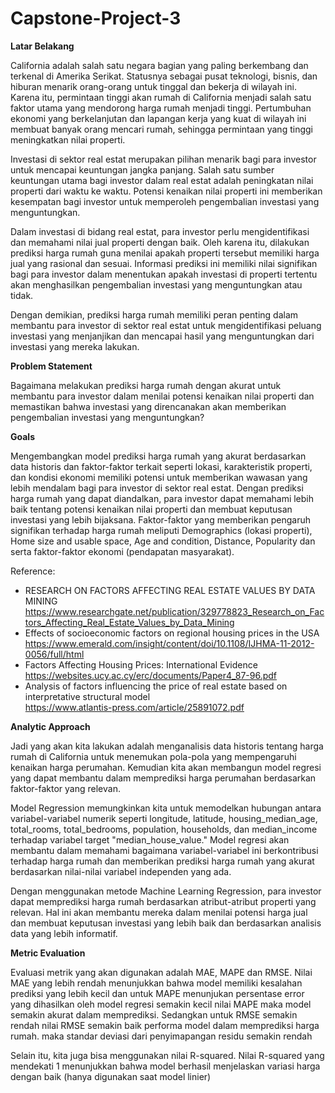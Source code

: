 # Capstone-Project-3

**Latar Belakang**

California adalah salah satu negara bagian yang paling berkembang dan terkenal di Amerika Serikat. Statusnya sebagai pusat teknologi, bisnis, dan hiburan menarik orang-orang untuk tinggal dan bekerja di wilayah ini. Karena itu, permintaan tinggi akan rumah di California menjadi salah satu faktor utama yang mendorong harga rumah menjadi tinggi. Pertumbuhan ekonomi yang berkelanjutan dan lapangan kerja yang kuat di wilayah ini membuat banyak orang mencari rumah, sehingga permintaan yang tinggi meningkatkan nilai properti.

Investasi di sektor real estat merupakan pilihan menarik bagi para investor untuk mencapai keuntungan jangka panjang. Salah satu sumber keuntungan utama bagi investor dalam real estat adalah peningkatan nilai properti dari waktu ke waktu. Potensi kenaikan nilai properti ini memberikan kesempatan bagi investor untuk memperoleh pengembalian investasi yang menguntungkan.

Dalam investasi di bidang real estat, para investor perlu mengidentifikasi dan memahami nilai jual properti dengan baik. Oleh karena itu, dilakukan prediksi harga rumah guna menilai apakah properti tersebut memiliki harga jual yang rasional dan sesuai. Informasi prediksi ini memiliki nilai signifikan bagi para investor dalam menentukan apakah investasi di properti tertentu akan menghasilkan pengembalian investasi yang menguntungkan atau tidak.

Dengan demikian, prediksi harga rumah memiliki peran penting dalam membantu para investor di sektor real estat untuk mengidentifikasi peluang investasi yang menjanjikan dan mencapai hasil yang menguntungkan dari investasi yang mereka lakukan.

**Problem Statement**

Bagaimana melakukan prediksi harga rumah dengan akurat untuk membantu para investor dalam menilai potensi kenaikan nilai properti dan memastikan bahwa investasi yang direncanakan akan memberikan pengembalian investasi yang menguntungkan?

**Goals**

Mengembangkan model prediksi harga rumah yang akurat berdasarkan data historis dan faktor-faktor terkait seperti lokasi, karakteristik properti, dan kondisi ekonomi memiliki potensi untuk memberikan wawasan yang lebih mendalam bagi para investor di sektor real estat. Dengan prediksi harga rumah yang dapat diandalkan, para investor dapat memahami lebih baik tentang potensi kenaikan nilai properti dan membuat keputusan investasi yang lebih bijaksana. Faktor-faktor yang memberikan pengaruh signifikan terhadap harga rumah meliputi Demographics (lokasi properti), Home size and usable space, Age and condition, Distance, Popularity dan serta faktor-faktor ekonomi (pendapatan masyarakat).

Reference:
* RESEARCH ON FACTORS AFFECTING REAL ESTATE VALUES BY DATA MINING\
https://www.researchgate.net/publication/329778823_Research_on_Factors_Affecting_Real_Estate_Values_by_Data_Mining
* Effects of socioeconomic factors on regional housing prices in the USA\
https://www.emerald.com/insight/content/doi/10.1108/IJHMA-11-2012-0056/full/html
* Factors Affecting Housing Prices: International Evidence\
https://websites.ucy.ac.cy/erc/documents/Paper4_87-96.pdf 
* Analysis of factors influencing the price of real estate based on interpretative structural model\
https://www.atlantis-press.com/article/25891072.pdf

**Analytic Approach**

Jadi yang akan kita lakukan adalah menganalisis data historis tentang harga rumah di California untuk menemukan pola-pola yang mempengaruhi kenaikan harga perumahan. Kemudian kita akan membangun model regresi yang dapat membantu dalam memprediksi harga perumahan berdasarkan faktor-faktor yang relevan.

Model Regression memungkinkan kita untuk memodelkan hubungan antara variabel-variabel numerik seperti longitude, latitude, housing_median_age, total_rooms, total_bedrooms, population, households, dan median_income terhadap variabel target "median_house_value." Model regresi akan membantu dalam memahami bagaimana variabel-variabel ini berkontribusi terhadap harga rumah dan memberikan prediksi harga rumah yang akurat berdasarkan nilai-nilai variabel independen yang ada.

Dengan menggunakan metode Machine Learning Regression, para investor dapat memprediksi harga rumah berdasarkan atribut-atribut properti yang relevan. Hal ini akan membantu mereka dalam menilai potensi harga jual dan membuat keputusan investasi yang lebih baik dan berdasarkan analisis data yang lebih informatif.

**Metric Evaluation**

Evaluasi metrik yang akan digunakan adalah MAE, MAPE dan RMSE. Nilai MAE yang lebih rendah menunjukkan bahwa model memiliki kesalahan prediksi yang lebih kecil dan untuk MAPE menunjukan persentase error yang dihasilkan oleh model regresi semakin kecil nilai MAPE maka model semakin akurat dalam memprediksi. Sedangkan untuk RMSE semakin rendah nilai RMSE semakin baik performa model dalam memprediksi harga rumah. maka standar deviasi dari penyimapangan residu semakin rendah

Selain itu, kita juga bisa menggunakan nilai R-squared. Nilai R-squared yang mendekati 1 menunjukkan bahwa model berhasil menjelaskan variasi harga dengan baik (hanya digunakan saat model linier)
